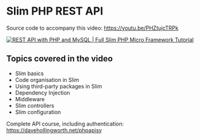 # Slim PHP REST API

Source code to accompany this video: https://youtu.be/PHZtujcTRPk

[![REST API with PHP and MySQL | Full Slim PHP Micro Framework Tutorial](https://img.youtube.com/vi/PHZtujcTRPk/0.jpg)](https://youtu.be/PHZtujcTRPk)

## Topics covered in the video
* Slim basics
* Code organisation in Slim
* Using third-party packages in Slim
* Dependency Injection
* Middleware
* Slim controllers
* Slim configuration

Complete API course, including authentication: https://davehollingworth.net/phpapisy

